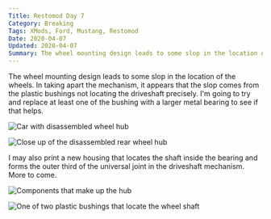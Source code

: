 ```yaml
---
Title: Restomod Day 7
Category: Breaking
Tags: XMods, Ford, Mustang, Restomod
Date: 2020-04-07
Updated: 2020-04-07
Summary: The wheel mounting design leads to some slop in the location of the wheels. In taking apart the mechanism, it appears that the slop comes from the plastic bushings not locating the driveshaft precisely.
---
```


The wheel mounting design leads to some slop in the location of the wheels. In
taking apart the mechanism, it appears that the slop comes from the plastic
bushings not locating the driveshaft precisely. I'm going to try and replace at
least one of the bushing with a larger metal bearing to see if that helps.

![Car with disassembled wheel hub]({attach}/img/IMG_5138.jpg)

![Close up of the disassembled rear wheel hub]({attach}/img/IMG_5139.jpg)

I may also print a new housing that locates the shaft inside the bearing and
forms the outer third of the universal joint in the driveshaft mechanism. More
to come.

![Components that make up the hub]({attach}/img/IMG_5140.jpg)

![One of two plastic bushings that locate the wheel shaft]({attach}/img/IMG_5141.jpg)

